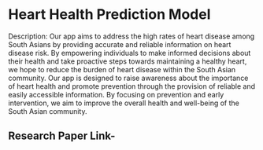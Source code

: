 # Heart Health Prediction Model

Description: Our app aims to address the high rates of heart disease among South Asians by providing accurate and reliable information on heart disease risk. By empowering individuals to make informed decisions about their health and take proactive steps towards maintaining a healthy heart, we hope to reduce the burden of heart disease within the South Asian community. Our app is designed to raise awareness about the importance of heart health and promote prevention through the provision of reliable and easily accessible information. By focusing on prevention and early intervention, we aim to improve the overall health and well-being of the South Asian community.
## Research Paper Link-

